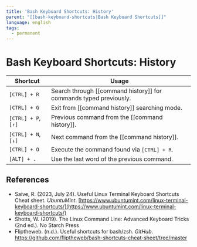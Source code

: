 ```yaml
---
title: 'Bash Keyboard Shortcuts: History'
parent: "[[bash-keyboard-shortcuts|Bash Keyboard Shortcuts]]"
language: english
tags:
  - permanent
---
```


# Bash Keyboard Shortcuts: History

| Shortcut            | Usage                                                             |
| ------------------- | ----------------------------------------------------------------- |
| `[CTRL] + R`        | Search through [[command history]] for commands typed previously. |
| `[CTRL] + G`        | Exit from [[command history]] searching mode.                     |
| `[CTRL] + P`, `[↑]` | Previous command from the [[command history]].                    |
| `[CTRL] + N`, `[↓]` | Next command from the [[command history]].                        |
| `[CTRL] + O`        | Execute the command found via `[CTRL] + R`.                       |
| `[ALT] + .`         | Use the last word of the previous command.                        |

## References

- Saive, R. (2023, July 24). <span class="reference-title">Useful Linux Terminal Keyboard Shortcuts Cheat sheet</span>. _UbuntuMint_. [https://www.ubuntumint.com/linux-terminal-keyboard-shortcuts/](https://www.ubuntumint.com/linux-terminal-keyboard-shortcuts/)
- Shotts, W. (2019). <span class="reference-title">The Linux Command Line: Advanced Keyboard Tricks (2nd ed.)</span>. No Starch Press
- Fliptheweb. (n.d.). <span class="reference-title">Useful shortcuts for bash/zsh</span>. _GitHub_. https://github.com/fliptheweb/bash-shortcuts-cheat-sheet/tree/master
